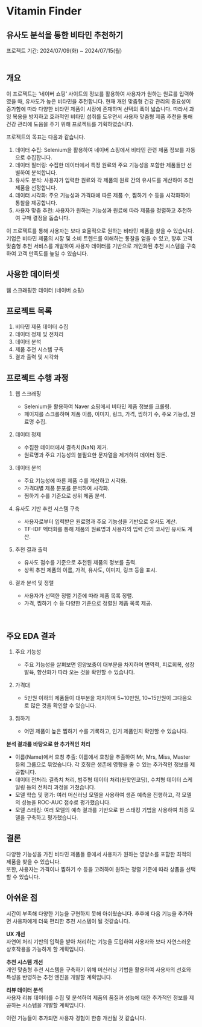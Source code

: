 # Vitamin Finder
## 유사도 분석을 통한 비타민 추천하기
프로젝트 기간: 2024/07/09(화) ~ 2024/07/15(월)  
<br/>
## 개요
이 프로젝트는 ‘네이버 쇼핑’ 사이트의 정보를 활용하여 사용자가 원하는 원료를 입력하였을 때, 유사도가 높은 비타민을 추천합니다. 현재 개인 맞춤형 건강 관리의 중요성이 증가함에 따라 다양한 비타민 제품이 시장에 존재하며 선택의 폭이 넓습니다. 따라서 과잉 복용을 방지하고 효과적인 비타민 섭취를 도우면서 사용자 맞춤형 제품 추천을 통해 건강 관리에 도움을 주기 위해 프로젝트를 기획하였습니다.  

프로젝트의 목표는 다음과 같습니다.
1. 데이터 수집: Selenium을 활용하여 네이버 쇼핑에서 비타민 관련 제품 정보를 자동으로 수집합니다.
2. 데이터 필터링: 수집한 데이터에서 특정 원료와 주요 기능성을 포함한 제품들만 선별하여 분석합니다.
3. 유사도 분석: 사용자가 입력한 원료와 각 제품의 원료 간의 유사도를 계산하여 추천 제품을 선정합니다.
4. 데이터 시각화: 주요 기능성과 가격대에 따른 제품 수, 찜하기 수 등을 시각화하여 통찰을 제공합니다.
5. 사용자 맞춤 추천: 사용자가 원하는 기능성과 원료에 따라 제품을 정렬하고 추천하여 구매 결정을 돕습니다.

이 프로젝트를 통해 사용자는 보다 효율적으로 원하는 비타민 제품을 찾을 수 있습니다. 기업은 비타민 제품의 시장 및 소비 트렌드를 이해하는 통찰을 얻을 수 있고, 향후 고객 맞춤형 추천 서비스를 개발하여 사용자 데이터를 기반으로 개인화된 추천 시스템을 구축하여 고객 만족도를 높일 수 있습니다.
<br/>
## 사용한 데이터셋
웹 스크래핑한 데이터 (네이버 쇼핑)
<br/>

## 프로젝트 목록
1. 비타민 제품 데이터 수집
2. 데이터 정제 및 전처리
3. 데이터 분석
4. 제품 추천 시스템 구축
5. 결과 출력 및 시각화  

## 프로젝트 수행 과정
1. 웹 스크래핑
    - Selenium을 활용하여 Naver 쇼핑에서 비타민 제품 정보를 크롤링.
    - 페이지를 스크롤하며 제품 이름, 이미지, 링크, 가격, 찜하기 수, 주요 기능성, 원료명 수집.

2. 데이터 정제
    - 수집한 데이터에서 결측치(NaN) 제거.
    - 원료명과 주요 기능성의 불필요한 문자열을 제거하여 데이터 정돈.

3. 데이터 분석
    - 주요 기능성에 따른 제품 수를 계산하고 시각화.
    - 가격대별 제품 분포를 분석하여 시각화.
    - 찜하기 수를 기준으로 상위 제품 분석.

4. 유사도 기반 추천 시스템 구축
    - 사용자로부터 입력받은 원료명과 주요 기능성을 기반으로 유사도 계산.
    - TF-IDF 벡터화를 통해 제품의 원료명과 사용자의 입력 간의 코사인 유사도 계산.

5. 추천 결과 출력
    - 유사도 점수를 기준으로 추천된 제품의 정보를 출력.
    - 상위 추천 제품의 이름, 가격, 유사도, 이미지, 링크 등을 표시.

6. 결과 분석 및 정렬
    - 사용자가 선택한 정렬 기준에 따라 제품 목록 정렬.
    - 가격, 찜하기 수 등 다양한 기준으로 정렬된 제품 목록 제공.  
<br/>

## 주요 EDA 결과
1. 주요 기능성
    - 주요 기능성을 살펴보면 영양보충이 대부분을 차지하며 면역력, 피로회복, 성장발육, 향산화가 따라 오는 것을 확인할 수 있습니다.
  
2. 가격대
    - 5만원 이하의 제품들이 대부분을 차지하며 5~10만원, 10~15만원이 그다음으로 많은 것을 확인할 수 있습니다.
  
3. 찜하기
    - 어떤 제품이 높은 찜하기 수를 기록하고, 인기 제품인지 확인할 수 있습니다.

**분석 결과를 바탕으로 한 추가적인 처리**
  - 이름(Name)에서 호칭 추출: 이름에서 호칭을 추출하여 Mr, Mrs, Miss, Master 등의 그룹으로 묶었습니다. 각 호칭은 생존에 영향을 줄 수 있는 추가적인 정보를 제공합니다.
  - 데이터 전처리: 결측치 처리, 범주형 데이터 처리(원핫인코딩), 수치형 데이터 스케일링 등의 전처리 과정을 거쳤습니다.  
  - 모델 학습 및 평가: 여러 머신러닝 모델을 사용하여 생존 예측을 진행하고, 각 모델의 성능을 ROC-AUC 점수로 평가했습니다.  
  - 모델 스태킹: 여러 모델의 예측 결과를 기반으로 한 스태킹 기법을 사용하여 최종 모델을 구축하고 평가했습니다.  

## 결론
다양한 기능성을 가진 비타민 제품들 중에서 사용자가 원하는 영양소를 포함한 최적의 제품을 찾을 수 있습니다.  
또한, 사용자는 가격이나 찜하기 수 등을 고려하여 원하는 정렬 기준에 따라 상품을 선택할 수 있습니다.

## 아쉬운 점
시간이 부족해 다양한 기능을 구현하지 못해 아쉬웠습니다. 추후에 다음 기능을 추가하면 사용자에게 더욱 편리한 추천 시스템이 될 것같습니다.  

**UX 개선**    
자연어 처리 기반의 입력을 받아 처리하는 기능을 도입하여 사용자와 보다 자연스러운 상호작용을 가능하게 할 계획입니다.

**추천 시스템 개선**  
개인 맞춤형 추천 시스템을 구축하기 위해 머신러닝 기법을 활용하여 사용자의 선호와 특성을 반영하는 추천 엔진을 개발할 계획입니다.

**리뷰 데이터 분석**  
사용자 리뷰 데이터를 수집 및 분석하여 제품의 품질과 성능에 대한 추가적인 정보를 제공하는 시스템을 개발할 계획입니다.

이런 기능들이 추가되면 사용자 경험이 한층 개선될 것 같습니다.
